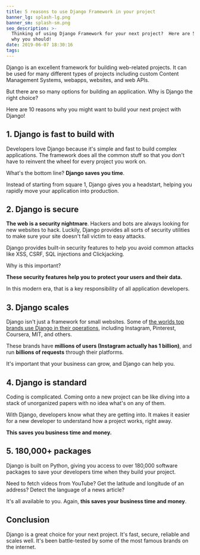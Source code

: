```yaml
---
title: 5 reasons to use Django Framework in your project
banner_lg: splash-lg.png
banner_sm: splash-sm.png
seo_description: >-
  Thinking of using Django Framework for your next project?  Here are 5 reasons
  why you should!
date: 2019-06-07 18:30:16
tags:
---
```



Django is an excellent framework for building web-related projects.  It can be used for many different types of projects including custom Content Management Systems, webapps, websites, and web APIs.

But there are so many options for building an application.  Why is Django the right choice?

Here are 10 reasons why you might want to build your next project with Django!


## 1. Django is fast to build with

Developers love Django because it's simple and fast to build complex applications.  The framework does all the common stuff so that you don't have to reinvent the wheel for every project you work on.

What's the bottom line?  __Django saves you time__.

Instead of starting from square 1, Django gives you a headstart, helping you rapidly move your application into production.


## 2. Django is secure

__The web is a security nightmare__.  Hackers and bots are always looking for new websites to hack. Luckily, Django provides all sorts of security utilities to make sure your site doesn't fall victim to easy attacks.

Django provides built-in security features to help you avoid common attacks like XSS, CSRF, SQL injections and Clickjacking.

Why is this important?

__These security features help you to protect your users and their data.__

In this modern era, that is a key responsibility of all application developers.


## 3. Django scales

Django isn't just a framework for small websites.  Some of [the worlds top brands use Django in their operations](https://matix.io/10-brands-you-know-using-django/), including Instagram, Pinterest, Coursera, MIT, and others.

These brands have __millions of users (Instagram actually has 1 billion)__, and run __billions of requests__ through their platforms.

It's important that your business can grow, and Django can help you.


## 4. Django is standard

Coding is complicated.  Coming onto a new project can be like diving into a stack of unorganized papers with no idea what's on any of them.  

With Django, developers know what they are getting into.  It makes it easier for a new developer to understand how a project works, right away.

__This saves you business time and money.__


## 5. 180,000+ packages

Django is built on Python, giving you access to over 180,000 software packages to save your developers time when they build your project.

Need to fetch videos from YouTube?  Get the latitude and longitude of an address?  Detect the language of a news article?

It's all available to you.  Again, __this saves your business time and money__.


## Conclusion

Django is a great choice for your next project.  It's fast, secure, reliable and scales well.  It's been battle-tested by some of the most famous brands on the internet.
